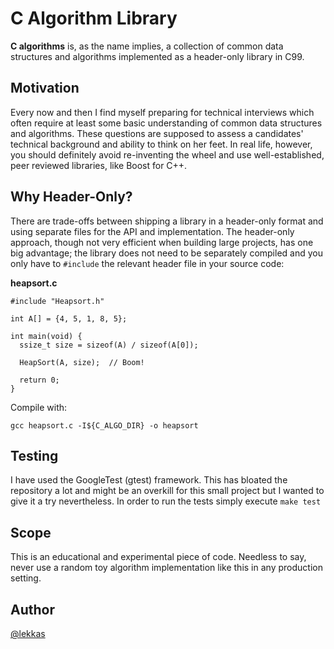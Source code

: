 # C Algorithm Library

**C algorithms** is, as the name implies, a collection of common data structures
and algorithms implemented as a header-only library in C99.

## Motivation

Every now and then I find myself preparing for technical interviews which often
require at least some basic understanding of common data structures and
algorithms. These questions are supposed to assess a candidates' technical
background and ability to think on her feet. In real life, however, you should
definitely avoid re-inventing the wheel and use well-established, peer reviewed
libraries, like Boost for C++.

## Why Header-Only?

There are trade-offs between shipping a library in a header-only format and
using separate files for the API and implementation. The header-only approach,
though not very efficient when building large projects, has one big advantage;
the library does not need to be separately compiled and you only have to
`#include` the relevant header file in your source code:

**heapsort.c**

```
#include "Heapsort.h"

int A[] = {4, 5, 1, 8, 5};

int main(void) {
  ssize_t size = sizeof(A) / sizeof(A[0]);

  HeapSort(A, size);  // Boom!

  return 0;
}
```

Compile with:

```
gcc heapsort.c -I${C_ALGO_DIR} -o heapsort
```

## Testing

I have used the GoogleTest (gtest) framework. This has bloated the repository
a lot and might be an overkill for this small project but I wanted to give it
a try nevertheless. In order to run the tests simply execute `make test`

## Scope

This is an educational and experimental piece of code. Needless to say,
never use a random toy algorithm implementation like this in any
production setting.

## Author

[@lekkas](https://twitter.com/kwstasl)
